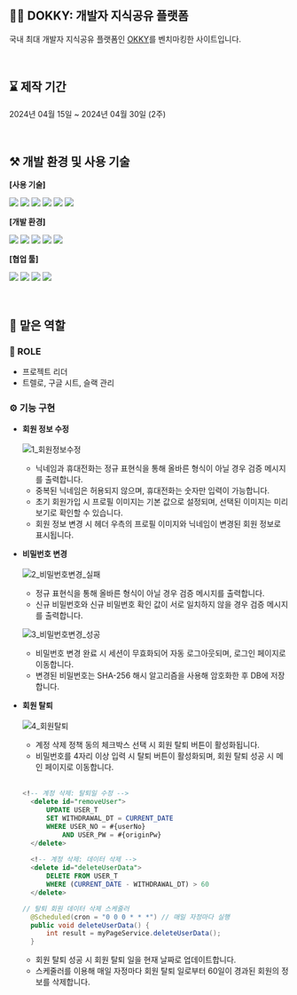 ## 🧑‍💻 DOKKY: 개발자 지식공유 플랫폼
국내 최대 개발자 지식공유 플랫폼인 [OKKY](https://okky.kr/)를 벤치마킹한 사이트입니다.

<br>

## ⌛ 제작 기간
2024년 04월 15일 ~ 2024년 04월 30일 (2주)

<br>

## ⚒️ 개발 환경 및 사용 기술
**[사용 기술]**
<p>
  <img src="https://img.shields.io/badge/java-007396?style=flat-square&logo=java&logoColor=white">
  <img src="https://img.shields.io/badge/Oracle-F80000?style=flat-square&logo=Oracle&logoColor=white">
  <img src="https://img.shields.io/badge/HTML5-E34F26?style=flat-square&logo=HTML5&logoColor=white">
  <img src="https://img.shields.io/badge/CSS3-1572B6?style=flat-square&logo=CSS3&logoColor=white">
  <img src="https://img.shields.io/badge/JavaScript-F7DF1E?style=flat-square&logo=JavaScript&logoColor=black">
  <img src="https://img.shields.io/badge/jQuery-0769AD?style=flat-square&logo=jQuery&logoColor=white">
</p>

**[개발 환경]**
<p>
  <img src="https://img.shields.io/badge/Spring Boot-6DB33F?style=flat-square&logo=Spring Boot&logoColor=white">
  <img src="https://img.shields.io/badge/Gradle-02303A?style=flat-square&logo=Gradle&logoColor=white">      
  <img src="https://img.shields.io/badge/Apache Tomcat-F8DC75?style=flat-square&logo=Apache Tomcat&logoColor=black">
  <img src="https://img.shields.io/badge/Eclipse IDE-2C2255?style=flat-square&logo=Eclipse IDE&logoColor=white">
  <img src="https://img.shields.io/badge/Bootstrap-7952B3?style=flat-square&logo=Bootstrap&logoColor=white">
</p>

**[협업 툴]**
<p>
  <img src="https://img.shields.io/badge/Trello-0052CC?style=flat-square&logo=Trello&logoColor=white">
  <img src="https://img.shields.io/badge/Slack-4A154B?style=flat-square&logo=Slack&logoColor=white">
  <img src="https://img.shields.io/badge/Git-F05032?style=flat-square&logo=Git&logoColor=white">
  <img src="https://img.shields.io/badge/GitHub-181717?style=flat-square&logo=GitHub&logoColor=white">
</p>

<br>

##  🌱 맡은 역할

### **📣 ROLE**
- 프로젝트 리더
- 트렐로, 구글 시트, 슬랙 관리

### **⚙️ 기능 구현**
- **회원 정보 수정** <br><br>
  ![1_회원정보수정](https://github.com/user-attachments/assets/3203becd-5a76-449c-96b1-d205f4eac569)
  - 닉네임과 휴대전화는 정규 표현식을 통해 올바른 형식이 아닐 경우 검증 메시지를 출력합니다.
  - 중복된 닉네임은 허용되지 않으며, 휴대전화는 숫자만 입력이 가능합니다.
  - 초기 회원가입 시 프로필 이미지는 기본 값으로 설정되며, 선택된 이미지는 미리 보기로 확인할 수 있습니다.
  - 회원 정보 변경 시 헤더 우측의 프로필 이미지와 닉네임이 변경된 회원 정보로 표시됩니다.
 
- **비밀번호 변경** <br><br>
  ![2_비밀번호변경_실패](https://github.com/user-attachments/assets/79969bdb-3f79-4fdc-9072-f38a4a288afb)
  - 정규 표현식을 통해 올바른 형식이 아닐 경우 검증 메시지를 출력합니다.
  - 신규 비밀번호와 신규 비밀번호 확인 값이 서로 일치하지 않을 경우 검증 메시지를 출력합니다.
 
  ![3_비밀번호변경_성공](https://github.com/user-attachments/assets/9e3903f0-1785-49e0-8981-eb72b64fc1ca)
  - 비밀번호 변경 완료 시 세션이 무효화되어 자동 로그아웃되며, 로그인 페이지로 이동합니다.
  - 변경된 비밀번호는 SHA-256 해시 알고리즘을 사용해 암호화한 후 DB에 저장합니다.

- **회원 탈퇴** <br><br>
  ![4_회원탈퇴](https://github.com/user-attachments/assets/4646b4b6-cb1d-429b-a522-a2219faca279)
  - 계정 삭제 정책 동의 체크박스 선택 시 회원 탈퇴 버튼이 활성화됩니다.
  - 비밀번호를 4자리 이상 입력 시 탈퇴 버튼이 활성화되며, 회원 탈퇴 성공 시 메인 페이지로 이동합니다.
  <br><br>
  ```sql
  <!-- 계정 삭제: 탈퇴일 수정 -->
	<delete id="removeUser">
		UPDATE USER_T 
		SET WITHDRAWAL_DT = CURRENT_DATE
		WHERE USER_NO = #{userNo} 
			AND USER_PW = #{originPw}
	</delete>
	
	<!-- 계정 삭제: 데이터 삭제 -->
	<delete id="deleteUserData">
		DELETE FROM USER_T 
		WHERE (CURRENT_DATE - WITHDRAWAL_DT) > 60
	</delete>
  ```
  ```java
  // 탈퇴 회원 데이터 삭제 스케줄러
	@Scheduled(cron = "0 0 0 * * *") // 매일 자정마다 실행
	public void deleteUserData() {
		int result = myPageService.deleteUserData();
	}
  ```
  - 회원 탈퇴 성공 시 회원 탈퇴 일을 현재 날짜로 업데이트합니다.
  - 스케줄러를 이용해 매일 자정마다 회원 탈퇴 일로부터 60일이 경과된 회원의 정보를 삭제합니다.
